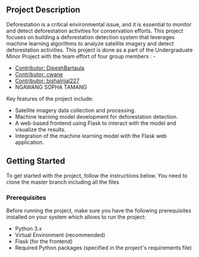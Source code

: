 ## Project Description

Deforestation is a critical environmental issue, and it is essential to monitor and detect deforestation activities for conservation efforts. This project focuses on building a deforestation detection system that leverages machine learning algorithms to analyze satellite imagery and detect deforestation activities. This project is done as a part of the Undergraduate Minor Project with the team effort of four group members : - 
- [Contributor: DipeshBartaula](https://github.com/DipeshBartaula)
- [Contributor: cwane](https://github.com/cwane)
- [Contributor: bishalrijal227](https://github.com/bishalrijal227)
- NGAWANG SOPHA TAMANG

Key features of the project include:
- Satellite imagery data collection and processing.
- Machine learning model development for deforestation detection.
- A web-based frontend using Flask to interact with the model and visualize the results.
- Integration of the machine learning model with the Flask web application.

## Getting Started

To get started with the project, follow the instructions below. You need to clone the master branch including all the files

### Prerequisites

Before running the project, make sure you have the following prerequisites installed on your system which allows to run the project:

- Python 3.x
- Virtual Environment (recommended)
- Flask (for the frontend)
- Required Python packages (specified in the project's requirements file)

